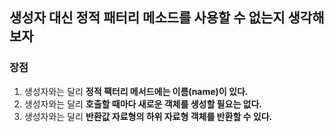 ## 생성자 대신 정적 패터리 메소드를 사용할 수 없는지 생각해 보자
### 장점 
 1. 생성자와는 달리 __정적 팩터리 메서드에는 이름(name)이 있다.__
 2. 생성자와는 달리 __호출할 때마다 새로운 객체를 생성할 필요는 없다.__
 3. 생성자와는 달리 __반환값 자료형의 하위 자료형 객체를 반환할 수 있다.__
